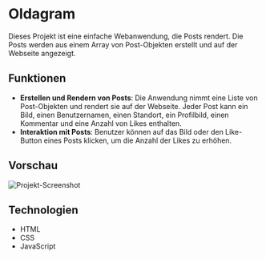 # Oldagram

Dieses Projekt ist eine einfache Webanwendung, die Posts rendert. Die Posts werden aus einem Array von Post-Objekten erstellt und auf der Webseite angezeigt.

## Funktionen
- **Erstellen und Rendern von Posts**: Die Anwendung nimmt eine Liste von Post-Objekten und rendert sie auf der Webseite. Jeder Post kann ein Bild, einen Benutzernamen, einen Standort, ein Profilbild, einen Kommentar und eine Anzahl von Likes enthalten.
- **Interaktion mit Posts**: Benutzer können auf das Bild oder den Like-Button eines Posts klicken, um die Anzahl der Likes zu erhöhen.

## Vorschau
![Projekt-Screenshot](Shopping_List.png)

## Technologien
- HTML
- CSS
- JavaScript

